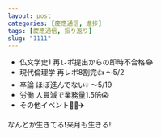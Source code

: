 ```yaml
---
layout: post
categories: [慶應通信, 進捗]
tags: [慶應通信, 振り返り]
slug: "1111"
---
```

* 仏文学史1 再レポ提出からの即時不合格😂
* 現代倫理学 再レポ8割完👍 〜5/2
* 卒論 ほぼ進んでない💀 〜5/19
* 労働 人員減で業務量1.5倍😱
* その他イベント🍣📱✈️

なんとか生きてる❗️来月も生きる‼️